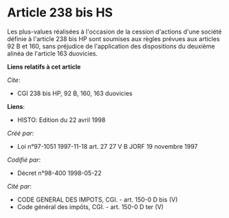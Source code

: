 # Article 238 bis HS

Les plus-values réalisées à l'occasion de la cession d'actions d'une société définie à l'article 238 bis HP sont soumises aux
règles prévues aux articles 92 B et 160, sans préjudice de l'application des dispositions du deuxième alinéa de l'article 163
duovicies.

**Liens relatifs à cet article**

_Cite_:

  - CGI 238 bis HP, 92 B, 160, 163 duovicies

**Liens**:

  - HISTO: Edition du 22 avril 1998

_Créé par_:

  - Loi n°97-1051 1997-11-18 art. 27 27 V B JORF 19 novembre 1997

_Codifié par_:

  - Décret n°98-400 1998-05-22

_Cité par_:

  - CODE GENERAL DES IMPOTS, CGI. - art. 150-0 D bis (V)
  - Code général des impôts, CGI. - art. 150-0 D ter (V)
